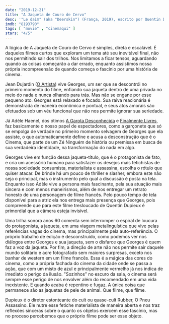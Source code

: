 ```yaml
---
date: "2019-12-21"
title: "A Jaqueta de Couro de Cervo"
desc: '"Le daim" (aka "Deerskin") (França, 2019), escrito por Quentin Dupieux, dirigido por Quentin Dupieux, com Jean Dujardin, Adèle Haenel e Albert Delpy. Escrito para o CinemAqui.'
imdb: "8193790"
tags: [ "movie" , "cinemaqui" ]
stars: "4/5"
---
```

A lógica de A Jaqueta de Couro de Cervo é simples, direta e escalável. É daqueles filmes curtos que exploram um tema até seu inevitável final, não nos permitindo sair dos trilhos. Nos limitamos a ficar tensos, aguardando quando as coisas começarão a dar errado, enquanto assistimos nossa própria incompreensão de quando começa o fascínio por uma história de cinema.

Jean Dujardin ([O Artista](/o-artista)) vive Georges, um ser que se descontrói no primeiro momento do filme, enfiando sua jaqueta dentro de uma privada no meio do nada e nunca olhando para trás. Mas não se engane por esse pequeno ato. Georges está relaxado e focado. Sua raiva reacionária é demonstrada de maneira econômica e pontual, e seus atos amorais são efetuados sob um véu funcional que não nos permite ignorar sua seriedade.

Já Adèle Haenel, dos ótimos [A Garota Desconhecida](/a-garota-desconhecida) e [Finalmente Livres](/finalmente-livres), faz basicamente o nosso papel de espectadores, como a garçonete que só se empolga de verdade no primeiro momento selvagem de Georges que ela assiste, o que automaticamente define e acusa a desconstrução que é o Cinema, que parte de um Zé Ninguém de história ou premissa em busca de sua verdadeira identidade, na transformação do nada em algo.

Georges vive em função dessa jaqueta-título, que é o protagonista de fato, e cria um acessório humano para satisfazer os desejos mais fetichistas de nossa sociedade consumista, materialista e assassina, escolha o rótulo que quiser atacar. De brinde há um pouco de thriller e slasher, embora este não seja o principal, mas o instrumento pelo qual a discussão é posta na tela. Enquanto isso Adèle vive a persona mais fascinante, pela sua atuação mais sincera e com menos maneirismos, além de nos entregar um retrato honesto de uma personagem de filme francês. Pelo pouco tempo de tela disponível para a atriz ela nos entrega mais presença que Georges, pois compreende que para este filme tresloucado de Quentin Dupieux é primordial que a câmera esteja invisível.

Uma trilha sonora anos 60 comenta sem interromper o espiral de loucura do protagonista, a jaqueta, em uma viagem metalinguística que vive pelas referências vagas do cinema, mas principalmente pela auto-referência. O próprio trabalho de edição é desconstruído, como podemos ver nos diálogos entre Georges e sua jaqueta, sem o disfarce que Georges é quem faz a voz da jaqueta. Por fim, a direção de arte não nos permite sair daquele mundo solitário e acre fotografado sem maiores surpresas, exceto nos banhar de western em um filme francês. Essa é a mágica das cores do cinema, como a própria fachada do cinema da cidade onde se passa a ação, que com um misto de azul e principalmente vermelho já nos indica de imediato o perigo da ilusão. "Sozinhos" no escuro da sala, o cinema será sempre esse perigo de nos envolver além do recomendado em uma vida inexistente. E quando acaba é repentino e fugaz. A única coisa que permanece são as jaquetas de pele de animal. Que filme, que filme.

Dupieux é o diretor estonteante do cult ou quase-cult Rubber, O Pneu Assassino. Ele nutre esse fetiche materialista de maneira aberta e nos traz reflexões sinceras sobre o quanto os objetos exercem esse fascínio, mas no proceso percebemos que o próprio filme pode ser esse objeto.
